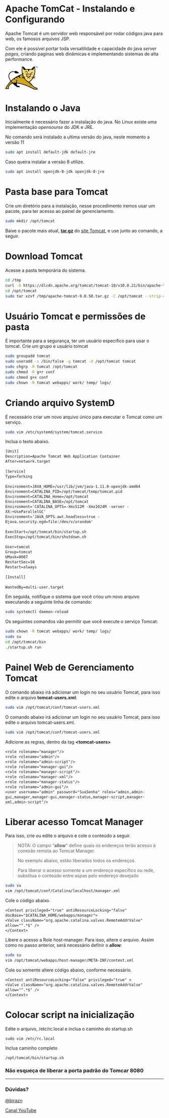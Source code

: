 # Apache TomCat - Instalando e Configurando

Apache Tomcat é um servidor web responsável por rodar códigos java para web, os famosos arquivos JSP.

Com ele é possível portar toda versatilidade e capacidade do java *server pages*, criando paginas web dinâmicas e implementando sistemas de alta performance.

<img src="https://raw.githubusercontent.com/birazn/IDS-IFSPVTP/master/img/tomcat.png" style="zoom:80%;" />

# Instalando o Java

Inicialmente é necessário fazer a instalação do java. No Linux existe uma implementação *opensourse* do JDK e JRE.

No comando será instalado a ultima versão do java, neste momento a versão 11

```bash
sudo apt install default-jdk default-jre
```

Caso queira instalar a versão 8 utilize.

```bash
sudo apt install openjdk-8-jdk openjdk-8-jre
```

# Pasta base para Tomcat

Crie um diretório para a instalação, nesse procedimento iremos usar um pacote, para ter acesso ao painel de gerenciamento.

```bash
sudo mkdir /opt/tomcat
```

Baixe o pacote mais atual, **<u>tar.gz</u>** do <a href="https://dlcdn.apache.org/tomcat/tomcat-10/v10.0.21/bin/apache-tomcat-10.0.21.tar.gz" target="_blank">site Tomcat</a>, e use junto ao comando, a seguir.

# Download Tomcat

Acesse a pasta temporária do sistema.

```bash
cd /tmp
curl -O https://dlcdn.apache.org/tomcat/tomcat-10/v10.0.21/bin/apache-tomcat-10.0.21.tar.gz
cd /opt/tomcat
sudo tar xzvf /tmp/apache-tomcat-9.0.50.tar.gz -C /opt/tomcat --strip-components=1
```

# Usuário Tomcat e permissões de pasta

É importante para a segurança, ter um usuário especifico para usar o tomcat.
Crie um grupo e usuário tomcat

```bash
sudo groupadd tomcat
sudo useradd -s /bin/false -g tomcat -d /opt/tomcat tomcat
sudo chgrp -R tomcat /opt/tomcat
sudo chmod -R g+r conf
sudo chmod g+x conf
sudo chown -R tomcat webapps/ work/ temp/ logs/
```

# Criando arquivo SystemD

É necessário criar um novo arquivo único para executar o Tomcat como um serviço.

```bash
sudo vim /etc/systemd/system/tomcat.service
```

Inclua o texto abaixo.

```shell
[Unit]
Description=Apache Tomcat Web Application Container
After=network.target

[Service]
Type=forking

Environment=JAVA_HOME=/usr/lib/jvm/java-1.11.0-openjdk-amd64
Environment=CATALINA_PID=/opt/tomcat/temp/tomcat.pid
Environment=CATALINA_Home=/opt/tomcat
Environment=CATALINA_BASE=/opt/tomcat
Environment='CATALINA_OPTS=-Xms512M -Xmx1024M -server -XX:+UseParallelGC'
Environment='JAVA_OPTS.awt.headless=true -Djava.security.egd=file:/dev/v/urandom'

ExecStart=/opt/tomcat/bin/startup.sh
ExecStop=/opt/tomcat/bin/shutdown.sh

User=tomcat
Group=tomcat
UMask=0007
RestartSec=10
Restart=always

[Install]

WantedBy=multi-user.target
```

Em seguida, notifique o sistema que você criou um novo arquivo executando a seguinte linha de comando:

```bash
sudo systemctl daemon-reload
```

Os seguintes comandos vão permitir que você execute o serviço Tomcat:

```bash
sudo chown -R tomcat webapps/ work/ temp/ logs/
sudo su
cd /opt/tomcat/bin
./startup.sh run
```

# Painel Web de Gerenciamento Tomcat

O comando abaixo irá adicionar um login no seu usuário Tomcat, para isso edite o arquivo **tomcat-users.xml**:

```bash
sudo vim /opt/tomcat/conf/tomcat-users.xml
```

O comando abaixo irá adicionar um login no seu usuário Tomcat, para isso edite o arquivo tomcat-users.xml.

```bash
sudo vim /opt/tomcat/conf/tomcat-users.xml
```

Adicione as regras, dentro da tag **\<tomcat-users>**

```shell
<role rolename="manager"/>
<role rolename="admin"/>
<role rolename="admin-script"/>
<role rolename="manager-gui"/>
<role rolename="manager-script"/>
<role rolename="manager-xml"/>
<role rolename="manager-status"/>
<role rolename="admin-gui"/>
<user username="admin" password="SuaSenha" roles="admin,admin-gui,manager,manager-gui,manager-status,manager-script,manager-xml,admin-script"/>
```

# Liberar acesso Tomcat Manager

Para isso, crie ou edite o arquivo  e cole o conteúdo a seguir.

> NOTA: O campo “**allow**” define quais os endereços terão acesso à conexão remota ao Tomcat Manager.
> 
> No exemplo abaixo, estão liberados todos os endereços.
> 
> Para liberar o acesso somente a um endereço específico ou rede, substitua o conteúdo entre aspas pelo endereço desejado

```bash
sudo su 
vim /opt/tomcat/conf/Catalina/localhost/manager.xml
```

Cole o código abaixo.

```shell
<Context privileged="true" antiResourceLocking="false" docBase="$CATALINA_HOME/webapps/manager">
<Valve className="org.apache.catalina.valves.RemoteAddrValve" allow="^.*$" />
</Context>
```

Libere o acesso a Role host-manager. Para isso, altere o arquivo. Assim como no passo anterior, será necessário definir o  **allow**:

```bash
sudo su 
vim /opt/tomcat/webapps/host-manager/META-INF/context.xml
```

Cole ou somente altere código abaixo, conforme necessário.

```shell
<Context antiResourceLocking="false" privileged="true" >
<Valve className="org.apache.catalina.valves.RemoteAddrValve" allow="^.*$" />
</Context>
```

# Colocar script na inicialização

Edite o arquivo, /etc/rc.local e inclua o caminho do startup.sh

```shell
sudo vim /etc/rc.local
```

Inclua caminho completo

```shell
/opt/tomcat/bin/startup.sh
```

### Não esqueça de liberar a porta padrão do Tomcar 8080

<hr>

### Dúvidas?

[@birazn](https://www.instagram.com/birazn)

[Canal YouTube](https://www.youtube.com/birazn)
